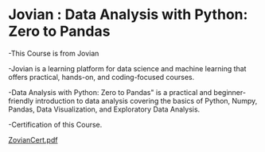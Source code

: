# Jovian : Data Analysis with Python: Zero to Pandas

-This Course is from Jovian

-Jovian is a learning platform for data science and machine learning that offers practical, hands-on, and coding-focused courses.

-Data Analysis with Python: Zero to Pandas" is a practical and beginner-friendly introduction to data analysis covering the basics of Python, Numpy, Pandas, Data Visualization, and Exploratory Data Analysis.

-Certification of this Course.

[ZovianCert.pdf](https://github.com/Tharun1616/Jovian_Zeros_to_Pandas/files/11365078/ZovianCert.pdf)
